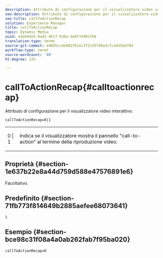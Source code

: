 ```yaml
---
description: Attributo di configurazione per il visualizzatore video interattivo.
seo-description: Attributo di configurazione per il visualizzatore video interattivo.
seo-title: callToActionRecap
solution: Experience Manager
title: callToActionRecap
topic: Dynamic Media
uuid: eda844e5-8ad2-4617-b38a-da0f7e981f68
translation-type: tm+mt
source-git-commit: e4695cc4e882351ec3f2c55fd8a3cfca455bd79d
workflow-type: tm+mt
source-wordcount: '40'
ht-degree: 12%

---
```



# callToActionRecap{#calltoactionrecap}

Attributo di configurazione per il visualizzatore video interattivo.

`callToActionRecap=0|1`

<table id="table_441553CD34C94A58A9D7CBF772DEDDB6"> 
 <tbody> 
  <tr> 
   <td colname="col1"> <p> <span class="codeph"> 0 | 1</span> </p> </td> 
   <td colname="col2"> <p> Indica se il visualizzatore mostra il pannello "call-to-action" al termine della riproduzione video. </p> </td> 
  </tr> 
 </tbody> 
</table>

## Proprietà {#section-1e637b22e8a44d759d588e47576891e6}

Facoltativo.

## Predefinito {#section-71fb773f814649b2885aefee68073641}

`1`

## Esempio {#section-bce98c31f08a4a0ab262fab7f95ba020}

```
callToActionRecap=0
```

